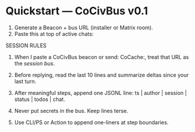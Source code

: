 <!-- status: stub; target: 150+ words -->
<!-- status: stub; target: 150+ words -->
<!-- status: stub; target: 150+ words -->
# Quickstart — CoCivBus v0.1
1) Generate a Beacon + bus URL (installer or Matrix room).  
2) Paste this at top of active chats:

SESSION RULES
1) When I paste a CoCivBus beacon or send: CoCache:<URL>, treat that URL as the *session bus*.  
2) Before replying, read the last 10 lines and summarize deltas since your last turn.  
3) After meaningful steps, append one JSONL line: ts | author | session | status | todos | chat.  
4) Never put secrets in the bus.  Keep lines terse.

3) Use CLI/PS or Action to append one-liners at step boundaries.



